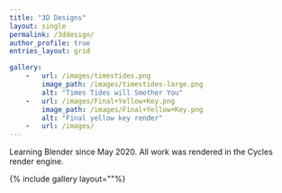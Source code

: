 ```yaml
---
title: "3D Designs"
layout: single
permalink: /3ddesign/
author_profile: true
entries_layout: grid

gallery:
    -   url: /images/timestides.png
        image_path: /images/timestides-large.png
        alt: "Times Tides will Smother You"
    -   url: /images/Final+Yellow+Key.png
        image_path: /images/Final+Yellow+Key.png
        alt: "Final yellow key render"
    -   url: /images/
---
```


Learning Blender since May 2020. All work was rendered in the Cycles render engine.

{% include gallery layout=""%}

<!-- <figure>
   <a href="/images/timestides.png">
   <img src="/images/timestides.png"
      alt="Times Tide will Smother You" />
   </a>
</figure>

<figure>
   <a href="/images/Final+Yellow+Key.png">
   <img src="/images/Final+Yellow+Key.png"
      alt="Final Yellow Key Render" />
   </a>
</figure> -->